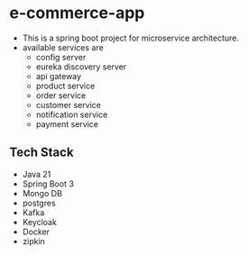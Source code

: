 # e-commerce-app  

- This is a spring boot project for microservice architecture.
- available services are
  - config server
  - eureka discovery server
  - api gateway
  - product service
  - order service
  - customer service
  - notification service
  - payment service
 
## Tech Stack  

- Java 21
- Spring Boot 3
- Mongo DB
- postgres
- Kafka
- Keycloak
- Docker
- zipkin
